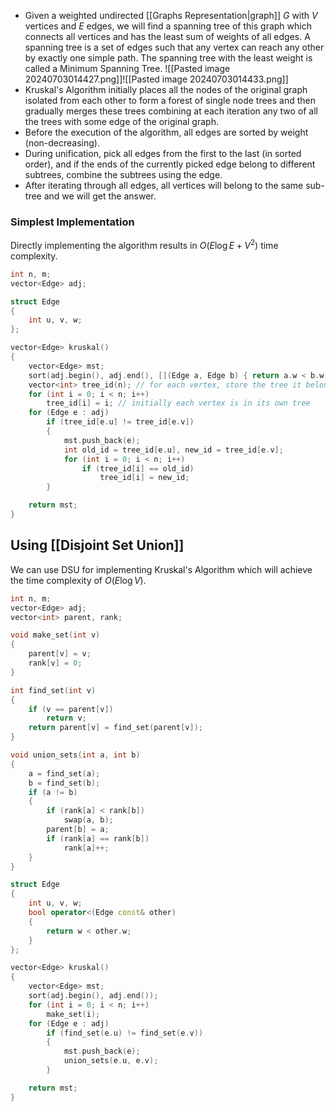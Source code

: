 - Given a weighted undirected [[Graphs Representation|graph]] $G$ with $V$ vertices and $E$ edges, we will find a spanning tree of this graph which connects all vertices and has the least sum of weights of all edges. A spanning tree is a set of edges such that any vertex can reach any other by exactly one simple path. The spanning tree with the least weight is called a Minimum Spanning Tree.
![[Pasted image 20240703014427.png]]![[Pasted image 20240703014433.png]]
- Kruskal's Algorithm initially places all the nodes of the original graph isolated from each other to form a forest of single node trees and then gradually merges these trees combining at each iteration any two of all the trees with some edge of the original graph.
- Before the execution of the algorithm, all edges are sorted by weight (non-decreasing).
- During unification, pick all edges from the first to the last (in sorted order), and if the ends of the currently picked edge belong to different subtrees, combine the subtrees using the edge.
- After iterating through all edges, all vertices will belong to the same sub-tree and we will get the answer.
### Simplest Implementation
Directly implementing the algorithm results in $O(E\log E+V^2)$ time complexity.
```cpp
int n, m;
vector<Edge> adj;

struct Edge
{
	int u, v, w;
};

vector<Edge> kruskal()
{
	vector<Edge> mst;
	sort(adj.begin(), adj.end(), [](Edge a, Edge b) { return a.w < b.w; });
	vector<int> tree_id(n); // for each vertex, store the tree it belongs to
	for (int i = 0; i < n; i++)
		tree_id[i] = i; // initially each vertex is in its own tree
	for (Edge e : adj)
		if (tree_id[e.u] != tree_id[e.v])
		{
			mst.push_back(e);
			int old_id = tree_id[e.u], new_id = tree_id[e.v];
			for (int i = 0; i < n; i++)
				if (tree_id[i] == old_id)
					tree_id[i] = new_id;
		}

	return mst;
}
```
## Using [[Disjoint Set Union]]
We can use DSU for implementing Kruskal's Algorithm which will achieve the time complexity of $O(E\log V)$.
```cpp
int n, m;
vector<Edge> adj;
vector<int> parent, rank;

void make_set(int v)
{
	parent[v] = v;
	rank[v] = 0;
}

int find_set(int v)
{
	if (v == parent[v])
		return v;
	return parent[v] = find_set(parent[v]);
}

void union_sets(int a, int b)
{
	a = find_set(a);
	b = find_set(b);
	if (a != b)
	{
		if (rank[a] < rank[b])
			swap(a, b);
		parent[b] = a;
		if (rank[a] == rank[b])
			rank[a]++;
	}
}

struct Edge
{
	int u, v, w;
	bool operator<(Edge const& other)
	{
		return w < other.w;
	}
};

vector<Edge> kruskal()
{
	vector<Edge> mst;
	sort(adj.begin(), adj.end());
	for (int i = 0; i < n; i++)
		make_set(i);
	for (Edge e : adj)
		if (find_set(e.u) != find_set(e.v))
		{
			mst.push_back(e);
			union_sets(e.u, e.v);
		}

	return mst;
}
```